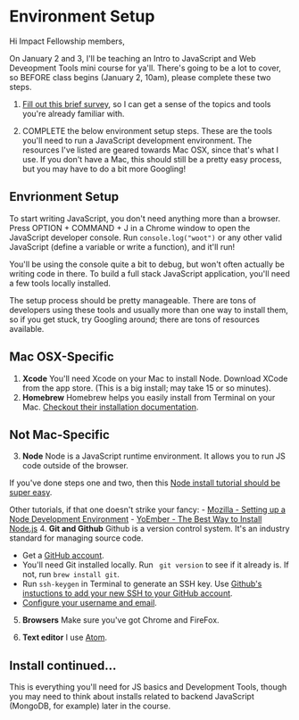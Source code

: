 # Environment Setup

Hi Impact Fellowship members,

On January 2 and 3, I'll be teaching an Intro to JavaScript and Web Deveopment Tools mini course for ya'll. There's going to be a lot to cover, so BEFORE class begins (January 2, 10am), please complete these two steps.

1. [Fill out this brief survey](https://goo.gl/forms/4gzPuazv8luAeSON2), so I can get a sense of the topics and tools you're already familiar with. 

2. COMPLETE the below environment setup steps. These are the tools you'll need to run a JavaScript development environment. The resources I've listed are geared towards Mac OSX, since that's what I use. If you don't have a Mac, this should still be a pretty easy process, but you may have to do a bit more Googling!

## Envrionment Setup

To start writing JavaScript, you don't need anything more than a browser. Press OPTION + COMMAND + J in a Chrome window to open the JavaScript developer console. Run ```console.log("woot")``` or any other valid JavaScript (define a variable or write a function), and it'll run! 

You'll be using the console quite a bit to debug, but won't often actually be writing code in there. To build a full stack JavaScript application, you'll need a few tools locally installed. 

The setup process should be pretty manageable. There are tons of developers using these tools and usually more than one way to install them, so if you get stuck, try Googling around; there are tons of resources available.

  ## Mac OSX-Specific
 1. **Xcode**
  You'll need Xcode on your Mac to install Node. Download XCode from the app store. (This is a big install; may take 15 or so minutes).
 2. **Homebrew**
    Homebrew helps you easily install from Terminal on your Mac. [Checkout their installation documentation](https://brew.sh/). 
    
  ## Not Mac-Specific  
 3. **Node**
  Node is a JavaScript runtime environment. It allows you to run JS code outside of the browser. 
  
  If you've done steps one and two, then this [Node install tutorial should be super easy](http://blog.teamtreehouse.com/install-node-js-npm-mac). 
  
  Other tutorials, if that one doesn't strike your fancy:
     - [Mozilla - Setting up a Node Development Environment](https://developer.mozilla.org/en-US/docs/Learn/Server-side/Express_Nodejs/development_environment)
     - [YoEmber - The Best Way to Install Node.js](http://yoember.com/nodejs/the-best-way-to-install-node-js/)
 4. **Git and Github**
  Github is a version control system. It's an industry standard for managing source code. 
  
  - Get a [GitHub account](https://github.com/). 
  - You'll need Git installed locally. Run ``` git version``` to see if it already is. If not, run ```brew install git```.
  - Run ```ssh-keygen``` in Terminal to generate an SSH key. Use [Github's instuctions to add your new SSH to your GitHub account](https://help.github.com/articles/adding-a-new-ssh-key-to-your-github-account/). 
  - [Configure your username and email](https://git-scm.com/book/en/v2/Getting-Started-First-Time-Git-Setup).
 
 5. **Browsers**
  Make sure you've got Chrome and FireFox.
  
 6. **Text editor**
 I use [Atom](https://atom.io/).
 
 ## Install continued...
 
 This is everything you'll need for JS basics and Development Tools, though you may need to think about installs related to backend JavaScript (MongoDB, for example) later in the course. 
     
